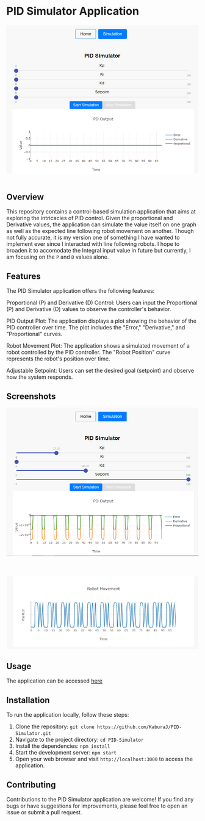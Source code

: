 # PID Simulator Application



![alt](https://github.com/KaburaJ/PID-Simulator/blob/main/pid/pid2.PNG)<br><br>
## Overview
This repository contains a control-based simulation application that aims at exploring the intricacies of PID control. Given the proportional and Derivative values, the application can simulate the value itself on one graph as well as the expected line following robot movement on another. Though not fully accurate, it is my version one of something I have wanted to implement ever since I interacted with line following robots. I hope to broaden it to accomodate the Integral input value in future but currently, I am focusing on the `P` and `D` values alone.

## Features
The PID Simulator application offers the following features:

Proportional (P) and Derivative (D) Control: Users can input the Proportional (P) and Derivative (D) values to observe the controller's behavior.

PID Output Plot: The application displays a plot showing the behavior of the PID controller over time. The plot includes the "Error," "Derivative," and "Proportional" curves.

Robot Movement Plot: The application shows a simulated movement of a robot controlled by the PID controller. The "Robot Position" curve represents the robot's position over time.

Adjustable Setpoint: Users can set the desired goal (setpoint) and observe how the system responds.

## Screenshots
![alt](https://github.com/KaburaJ/PID-Simulator/blob/main/pid/pid5.PNG)<br><br><br><br>
![alt](https://github.com/KaburaJ/PID-Simulator/blob/main/pid/pid4.PNG)

## Usage
The application can be accessed [here](https://kaburaj.github.io/PID-Simulator/)

## Installation
To run the application locally, follow these steps:

1. Clone the repository:
```git clone https://github.com/KaburaJ/PID-Simulator.git```
2. Navigate to the project directory: `cd PID-Simulator`
3. Install the dependencies:
```npm install```
4. Start the development server:
```npm start```
5. Open your web browser and visit `http://localhost:3000` to access the application.

## Contributing
Contributions to the PID Simulator application are welcome! If you find any bugs or have suggestions for improvements, please feel free to open an issue or submit a pull request.
